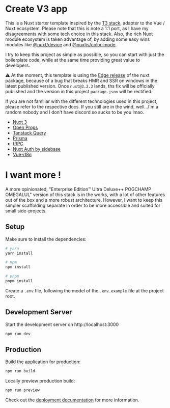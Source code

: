 # Create V3 app

This is a Nuxt starter template inspired by the [T3 stack](https://create.t3.gg/), adapter to the Vue / Nuxt ecosystem.
Please note that this is note a 1:1 port, as I have my disagreements with some tech choice in this stack. Also, the rich Nuxt module ecosystem is taken advantage of, by adding some easy wins modules like [@nuxt/device](https://nuxt.com/modules/device) and [@nuxtjs/color-mode](https://nuxt.com/modules/color-mode).

I try to keep this project as simple as possible, so you can start with just the boilerplate code, while at the same time providing great value to developers.

⚠️ At the moment, this template is using the [Edge release](https://nuxt.com/docs/guide/going-further/edge-channel) of the nuxt package, because of a bug that breaks HMR and SSR on windows in the latest published version. Once `nuxt@3.2.3` lands, ths fix will be officially published and the version in this project `package.json` will be rectified.

If you are not familiar with the different technologies used in this project, please refer to the respective docs. If you still are in the wind, well...I'm a random nobody and I don't have discord so sucks to be you lmao.

- [Nuxt 3](https://nuxt.com/docs)
- [Open Props](https://open-props.style)
- [Tanstack Query](https://tanstack.com/query/latest)
- [Prisma](https://prisma.io)
- [tRPC](https://trpc.io)
- [Nuxt Auth by sidebase](https://sidebase.io/nuxt-auth/getting-started)
- [Vue-i18n](https://vue-i18n.intlify.dev)

# I want more !

A more opinionated, "Enterprise Edition™ Ultra Deluxe++ POGCHAMP OMEGALUL" version of this stack is in the works, with a lot of other features out of the box and a more robust architecture. However, I want to keep this simpler scaffolding separate in order to be more accessible and suited for small side-projects.

## Setup

Make sure to install the dependencies:

```bash
# yarn
yarn install

# npm
npm install

# pnpm
pnpm install
```

Create a `.env` file, following the model of the `.env.example` file at the project root.

## Development Server

Start the development server on http://localhost:3000

```bash
npm run dev
```

## Production

Build the application for production:

```bash
npm run build
```

Locally preview production build:

```bash
npm run preview
```

Check out the [deployment documentation](https://nuxt.com/docs/getting-started/deployment) for more information.

